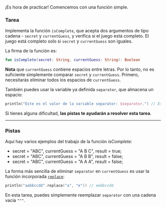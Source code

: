 ¡Es hora de practicar! Comencemos con una función simple.

### Tarea

Implementa la función `isComplete`, que acepta dos argumentos de tipo cadena - `secret` y `currentGuess`, y verifica si el juego está completo. El juego está completo solo si `secret` y `currentGuess` son iguales.

<div class="hint" title="Haz clic para ver la nueva firma de la función isComplete">

La firma de la función es:
```kotlin
fun isComplete(secret: String, currentGuess: String): Boolean
```
</div>

**Nota** que `currentGuess` contiene espacios entre letras. Por lo tanto, no es suficiente simplemente comparar `secret` y `currentGuess`. Primero, necesitarás eliminar todos los espacios de `currentGuess`.

También puedes usar la variable ya definida `separator`, que almacena un espacio:
```kotlin
println("Este es el valor de la variable separator: $separator.") // Este es el valor de la variable separator:  .
```

Si tienes alguna dificultad, **las pistas te ayudarán a resolver esta tarea**.

----

### Pistas

<div class="Hint" title="Haz clic para ver ejemplos de cómo funciona la función isComplete">

Aquí hay varios ejemplos del trabajo de la función _isComplete_:

- secret = "ABC", currentGuess = "A B C", result = true;
- secret = "ABC", currentGuess = "A B B", result = false;
- secret = "ABC", currentGuess = "A A A", result = false;
</div>

<div class="Hint" title="Haz clic para aprender cómo eliminar el separador en la conjetura actual del usuario">

La forma más sencilla de eliminar `separator` en `currentGuess` es usar la función incorporada [`replace`](https://kotlinlang.org/api/latest/jvm/stdlib/kotlin.text/replace.html):
```kotlin
println("aabbccdd".replace("a", "e")) // eebbccdd
```
En esta tarea, puedes simplemente reemplazar `separator` con una cadena vacía `"""`.
</div>